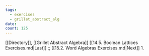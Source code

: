 ```yaml
---
tags:
  - exercises
  - grillet_abstract_alg
date:
count: 125
---
```

[[Directory]], [[Grillet Abstract Algebra]]
[[14.5. Boolean Lattices Exercises.md|Last]] ;; [[15.2. Word Algebras Exercises.md|Next]]
1. 